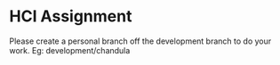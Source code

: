 # HCI Assignment

Please create a personal branch off the development branch to do your work.
Eg:
development/chandula